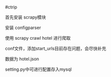 #ctrip

首先安装 scrapy模块

安装 configparser

使用 scrapy crawl hotel 进行爬取

conf文件，添加start_urls目前存在问题，会尽快补充

数据为 hotel.json

setting.py中可进行配置存入mysql

